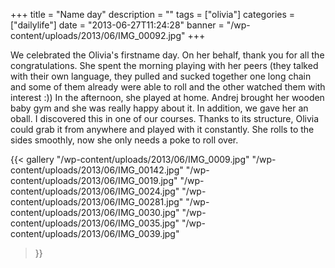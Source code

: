 +++
title = "Name day"
description = ""
tags = ["olivia"]
categories = ["dailylife"]
date = "2013-06-27T11:24:28"
banner = "/wp-content/uploads/2013/06/IMG_00092.jpg"
+++

We celebrated the Olivia's firstname day. On her behalf, thank you for all the congratulations. She spent the morning playing with her peers (they talked with their own language, they pulled and
sucked together one long chain and some of them already were able to roll and the other watched
them with interest :)) In the afternoon, she played at home. Andrej brought her wooden baby gym and
she was really happy about it. In addition, we gave her an oball. I discovered this in one of our
courses. Thanks to its structure, Olivia could grab it from anywhere and played with it constantly.
She rolls to the sides smoothly, now she only needs a poke to roll over.

{{< gallery
    "/wp-content/uploads/2013/06/IMG_0009.jpg"
    "/wp-content/uploads/2013/06/IMG_00142.jpg"
    "/wp-content/uploads/2013/06/IMG_0019.jpg"
    "/wp-content/uploads/2013/06/IMG_0024.jpg"
    "/wp-content/uploads/2013/06/IMG_00281.jpg"
    "/wp-content/uploads/2013/06/IMG_0030.jpg"
    "/wp-content/uploads/2013/06/IMG_0035.jpg"
    "/wp-content/uploads/2013/06/IMG_0039.jpg"
>}}
